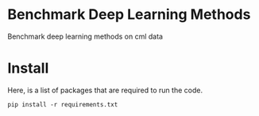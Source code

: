 # Benchmark Deep Learning Methods
Benchmark deep learning methods on cml data

# Install
Here, is a list of packages that are required to run the code.

``
    pip install -r requirements.txt
``